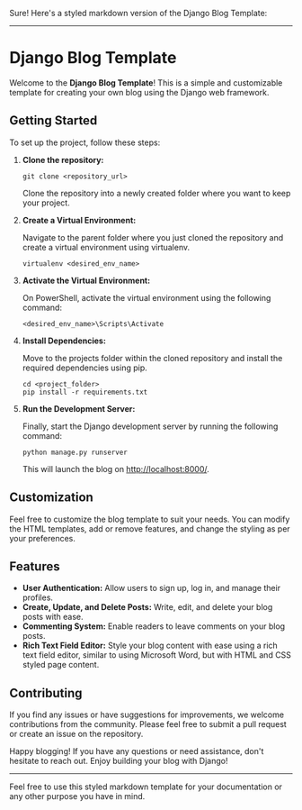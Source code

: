 Sure! Here's a styled markdown version of the Django Blog Template:

---

# Django Blog Template

Welcome to the **Django Blog Template**! This is a simple and customizable template for creating your own blog using the Django web framework.

## Getting Started

To set up the project, follow these steps:

1. **Clone the repository:**

    ```
    git clone <repository_url>
    ```

    Clone the repository into a newly created folder where you want to keep your project.

2. **Create a Virtual Environment:**

    Navigate to the parent folder where you just cloned the repository and create a virtual environment using virtualenv.

    ```
    virtualenv <desired_env_name>
    ```

3. **Activate the Virtual Environment:**

    On PowerShell, activate the virtual environment using the following command:

    ```
    <desired_env_name>\Scripts\Activate
    ```

4. **Install Dependencies:**

    Move to the projects folder within the cloned repository and install the required dependencies using pip.

    ```
    cd <project_folder>
    pip install -r requirements.txt
    ```

5. **Run the Development Server:**

    Finally, start the Django development server by running the following command:

    ```
    python manage.py runserver
    ```

    This will launch the blog on [http://localhost:8000/](http://localhost:8000/).

## Customization

Feel free to customize the blog template to suit your needs. You can modify the HTML templates, add or remove features, and change the styling as per your preferences.

## Features

- **User Authentication:** Allow users to sign up, log in, and manage their profiles.
- **Create, Update, and Delete Posts:** Write, edit, and delete your blog posts with ease.
- **Commenting System:** Enable readers to leave comments on your blog posts.
- **Rich Text Field Editor:** Style your blog content with ease using a rich text field editor, similar to using Microsoft Word, but with HTML and CSS styled page content.

## Contributing

If you find any issues or have suggestions for improvements, we welcome contributions from the community. Please feel free to submit a pull request or create an issue on the repository.

Happy blogging! If you have any questions or need assistance, don't hesitate to reach out. Enjoy building your blog with Django!

---

Feel free to use this styled markdown template for your documentation or any other purpose you have in mind.
